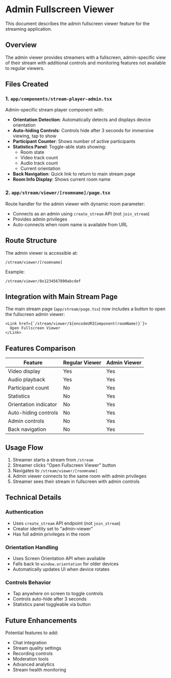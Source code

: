 # Admin Fullscreen Viewer

This document describes the admin fullscreen viewer feature for the streaming application.

## Overview

The admin viewer provides streamers with a fullscreen, admin-specific view of their stream with additional controls and monitoring features not available to regular viewers.

## Files Created

### 1. `app/components/stream-player-admin.tsx`

Admin-specific stream player component with:

- **Orientation Detection**: Automatically detects and displays device orientation
- **Auto-hiding Controls**: Controls hide after 3 seconds for immersive viewing, tap to show
- **Participant Counter**: Shows number of active participants
- **Statistics Panel**: Toggle-able stats showing:
  - Room state
  - Video track count
  - Audio track count
  - Current orientation
- **Back Navigation**: Quick link to return to main stream page
- **Room Info Display**: Shows current room name

### 2. `app/stream/viewer/[roomname]/page.tsx`

Route handler for the admin viewer with dynamic room parameter:

- Connects as an admin using `create_stream` API (not `join_stream`)
- Provides admin privileges
- Auto-connects when room name is available from URL

## Route Structure

The admin viewer is accessible at:

```
/stream/viewer/[roomname]
```

Example:

```
/stream/viewer/0x1234567890abcdef
```

## Integration with Main Stream Page

The main stream page (`app/stream/page.tsx`) now includes a button to open the fullscreen admin viewer:

```tsx
<Link href={`/stream/viewer/${encodeURIComponent(roomName)}`}>
  Open Fullscreen Viewer
</Link>
```

## Features Comparison

| Feature               | Regular Viewer | Admin Viewer |
| --------------------- | -------------- | ------------ |
| Video display         | Yes            | Yes          |
| Audio playback        | Yes            | Yes          |
| Participant count     | No             | Yes          |
| Statistics            | No             | Yes          |
| Orientation indicator | No             | Yes          |
| Auto-hiding controls  | No             | Yes          |
| Admin controls        | No             | Yes          |
| Back navigation       | No             | Yes          |

## Usage Flow

1. Streamer starts a stream from `/stream`
2. Streamer clicks "Open Fullscreen Viewer" button
3. Navigates to `/stream/viewer/[roomname]`
4. Admin viewer connects to the same room with admin privileges
5. Streamer sees their stream in fullscreen with admin controls

## Technical Details

### Authentication

- Uses `create_stream` API endpoint (not `join_stream`)
- Creator identity set to "admin-viewer"
- Has full admin privileges in the room

### Orientation Handling

- Uses Screen Orientation API when available
- Falls back to `window.orientation` for older devices
- Automatically updates UI when device rotates

### Controls Behavior

- Tap anywhere on screen to toggle controls
- Controls auto-hide after 3 seconds
- Statistics panel toggleable via button

## Future Enhancements

Potential features to add:

- Chat integration
- Stream quality settings
- Recording controls
- Moderation tools
- Advanced analytics
- Stream health monitoring
